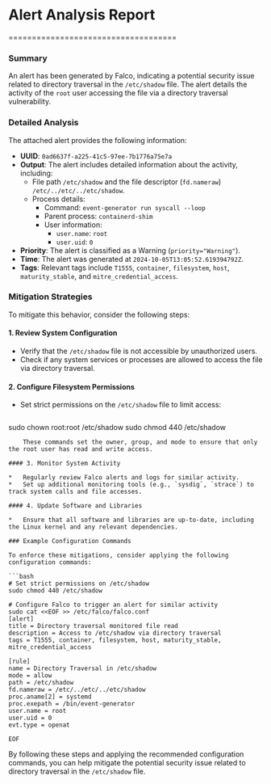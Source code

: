 # Alert Analysis Report
====================================

### Summary

An alert has been generated by Falco, indicating a potential security issue related to directory traversal in the `/etc/shadow` file. The alert details the activity of the `root` user accessing the file via a directory traversal vulnerability.

### Detailed Analysis

The attached alert provides the following information:

*   **UUID**: `0ad6637f-a225-41c5-97ee-7b1776a75e7a`
*   **Output**: The alert includes detailed information about the activity, including:
    *   File path `/etc/shadow` and the file descriptor (`fd.nameraw`) `/etc/../etc/../etc/shadow`.
    *   Process details:
        *   Command: `event-generator run syscall --loop`
        *   Parent process: `containerd-shim`
        *   User information:
            *   `user.name`: `root`
            *   `user.uid`: `0`
*   **Priority**: The alert is classified as a Warning (`priority="Warning"`).
*   **Time**: The alert was generated at `2024-10-05T13:05:52.619394792Z`.
*   **Tags**: Relevant tags include `T1555`, `container`, `filesystem`, `host`, `maturity_stable`, and `mitre_credential_access`.

### Mitigation Strategies

To mitigate this behavior, consider the following steps:

#### 1. Review System Configuration

*   Verify that the `/etc/shadow` file is not accessible by unauthorized users.
*   Check if any system services or processes are allowed to access the file via directory traversal.

#### 2. Configure Filesystem Permissions

*   Set strict permissions on the `/etc/shadow` file to limit access:
    ```bash
sudo chown root:root /etc/shadow
sudo chmod 440 /etc/shadow
```
    These commands set the owner, group, and mode to ensure that only the root user has read and write access.

#### 3. Monitor System Activity

*   Regularly review Falco alerts and logs for similar activity.
*   Set up additional monitoring tools (e.g., `sysdig`, `strace`) to track system calls and file accesses.

#### 4. Update Software and Libraries

*   Ensure that all software and libraries are up-to-date, including the Linux kernel and any relevant dependencies.

### Example Configuration Commands

To enforce these mitigations, consider applying the following configuration commands:

```bash
# Set strict permissions on /etc/shadow
sudo chmod 440 /etc/shadow

# Configure Falco to trigger an alert for similar activity
sudo cat <<EOF >> /etc/falco/falco.conf
[alert]
title = Directory traversal monitored file read
description = Access to /etc/shadow via directory traversal
tags = T1555, container, filesystem, host, maturity_stable, mitre_credential_access

[rule]
name = Directory Traversal in /etc/shadow
mode = allow
path = /etc/shadow
fd.nameraw = /etc/../etc/../etc/shadow
proc.aname[2] = systemd
proc.exepath = /bin/event-generator
user.name = root
user.uid = 0
evt.type = openat

EOF
```

By following these steps and applying the recommended configuration commands, you can help mitigate the potential security issue related to directory traversal in the `/etc/shadow` file.